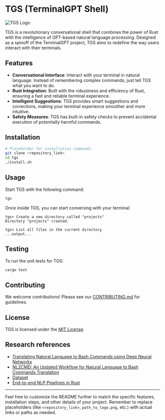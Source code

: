 # TGS (TerminalGPT Shell)

![TGS Logo](path_to_logo.png) <!-- If you have a logo, you can link it here -->

TGS is a revolutionary conversational shell that combines the power of Rust with the intelligence of GPT-based natural language processing. Designed as a spinoff of the TerminalGPT project, TGS aims to redefine the way users interact with their terminals.

## Features

- **Conversational Interface**: Interact with your terminal in natural language. Instead of remembering complex commands, just tell TGS what you want to do.
- **Rust Integration**: Built with the robustness and efficiency of Rust, ensuring a fast and reliable terminal experience.
- **Intelligent Suggestions**: TGS provides smart suggestions and corrections, making your terminal experience smoother and more intuitive.
- **Safety Measures**: TGS has built-in safety checks to prevent accidental execution of potentially harmful commands.

## Installation

```bash
# Placeholder for installation commands
git clone <repository_link>
cd tgs
./install.sh
```

## Usage

Start TGS with the following command:

```bash
tgs
```

Once inside TGS, you can start conversing with your terminal:

```
tgs> Create a new directory called "projects"
Directory "projects" created.

tgs> List all files in the current directory
...output...
```

## Testing

To run the unit tests for TGS:

```bash
cargo test
```

## Contributing

We welcome contributions! Please see our [CONTRIBUTING.md](path_to_contributing.md) for guidelines.

## License

TGS is licensed under the [MIT License](path_to_license.md).

## Research references

- [Translating Natural Language to Bash Commands using Deep Neural Networks](https://web.stanford.edu/class/archive/cs/cs224n/cs224n.1224/reports/custom_116997097.pdf)
- [NL2CMD: An Updated Workflow for Natural Language to Bash Commands Translation](https://arxiv.org/pdf/2302.07845.pdf)
- [Dataset](https://github.com/magnumresearchgroup/magnum-nlc2cmd)
- [End-to-end NLP Pipelines in Rust](https://aclanthology.org/2020.nlposs-1.4.pdf)

---

Feel free to customize the README further to match the specific features, installation steps, and other details of your project. Remember to replace placeholders (like `<repository_link>`, `path_to_logo.png`, etc.) with actual links or paths as needed.
